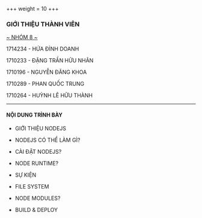 +++
weight = 10
+++

### GIỚI THIỆU THÀNH VIÊN

[~ NHÓM 8 ~](#)

1714234 - HỨA ĐÌNH DOANH

1710233 - ĐẶNG TRẦN HỮU NHÂN

1710196 - NGUYỄN ĐĂNG KHOA

1710289 - PHAN QUỐC TRUNG

1710264 - HUỲNH LÊ HỮU THÀNH

---

#### NỘI DUNG TRÌNH BÀY

- GIỚI THIỆU NODEJS

- NODEJS CÓ THỂ LÀM GÌ?

- CÀI ĐẶT NODEJS?

- NODE RUNTIME?

- SỰ KIỆN

- FILE SYSTEM

- NODE MODULES?

- BUILD & DEPLOY